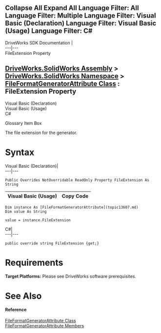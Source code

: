 Collapse All Expand All Language Filter: All  Language Filter: Multiple  Language Filter: Visual Basic (Declaration) Language Filter: Visual Basic (Usage) Language Filter: C#  
---  
DriveWorks SDK Documentation  |   
---|---  
FileExtension Property   
  
[DriveWorks.SolidWorks Assembly](topic13342.md) > [DriveWorks.SolidWorks Namespace](topic13345.md) > [FileFormatGeneratorAttribute Class](topic13607.md) : FileExtension Property  
---  
  
Visual Basic (Declaration)    
Visual Basic (Usage)    
C# 

Glossary Item Box

The file extension for the generator. 

# Syntax

Visual Basic (Declaration)|   
---|---  
      
    
    Public Overrides NotOverridable ReadOnly Property FileExtension As String  
  
Visual Basic (Usage)| Copy Code  
---|---  
      
    
    Dim instance As [FileFormatGeneratorAttribute](topic13607.md)
    Dim value As String
     
    value = instance.FileExtension  
  
C#|   
---|---  
      
    
    public override string FileExtension {get;}  
  
# Requirements

**Target Platforms:** Please see DriveWorks software prerequisites.

# See Also

#### Reference

[FileFormatGeneratorAttribute Class](topic13607.md)   
[FileFormatGeneratorAttribute Members](topic13608.md)



